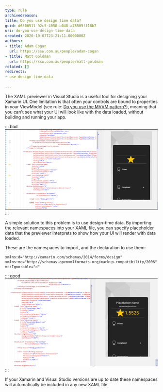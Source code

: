 ```yaml
---
type: rule
archivedreason: 
title: Do you use design time data?
guid: d6506511-92c5-4050-b048-a75505ff18b7
uri: do-you-use-design-time-data
created: 2020-10-07T23:21:11.0000000Z
authors:
- title: Adam Cogan
  url: https://ssw.com.au/people/adam-cogan
- title: Matt Goldman
  url: https://ssw.com.au/people/matt-goldman
related: []
redirects:
- use-design-time-data

---
```


The XAML previewer in Visual Studio is a useful tool for designing your Xamarin UI. One limitation is that often your controls are bound to properties in your ViewModel (see rule: [Do you use the MVVM pattern?](/_layouts/15/FIXUPREDIRECT.ASPX?WebId=3dfc0e07-e23a-4cbb-aac2-e778b71166a2&TermSetId=07da3ddf-0924-4cd2-a6d4-a4809ae20160&TermId=712cb1a6-218c-471e-bf6d-06461148b45b)), meaning that you can't see what your UI will look like with the data loaded, without building and running your app.

<!--endintro-->


::: bad  
![Figure: Bad example - screenshot of XAML previewer with blank controls](design-time-bad.png)  
:::

A simple solution to this problem is to use design-time data. By importing the relevant namespaces into your XAML file, you can specify placeholder data that the previewer interprets to show how your UI will render with data loaded.
 
These are the namespaces to import, and the declaration to use them:



```
xmlns:d="http://xamarin.com/schemas/2014/forms/design"
xmlns:mc="http://schemas.openxmlformats.org/markup-compatibility/2006"
mc:Ignorable="d"
```




::: good  
![Figure: Good example - screenshot of XAML previewer with design-time data](design-time-good.png)  
:::

If your Xamarin and Visual Studio versions are up to date these namespaces will automatically be included in any new XAML file.
